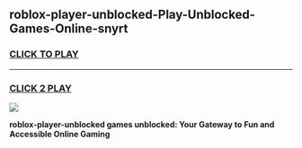 
## roblox-player-unblocked-Play-Unblocked-Games-Online-snyrt
<h3>
<a href="https://premium76.site?title=roblox-player-unblocked&ref=25A">CLICK TO PLAY</a></h3>
<hr>

<h3>
<a href="https://premium76.site?title=roblox-player-unblocked&ref=25A">CLICK 2 PLAY</a>
  
</h3>

<a href="https://premium76.site?title=roblox-player-unblocked&ref=25A"><img src="https://clearcache.store/games.png"></a>


**roblox-player-unblocked games unblocked: Your Gateway to Fun and Accessible Online Gaming**
